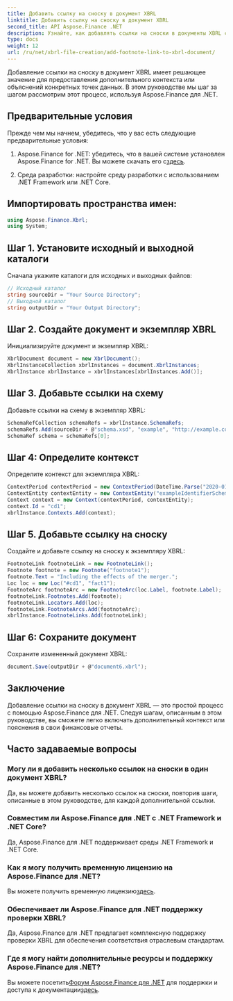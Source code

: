 ```yaml
---
title: Добавить ссылку на сноску в документ XBRL
linktitle: Добавить ссылку на сноску в документ XBRL
second_title: API Aspose.Finance .NET
description: Узнайте, как добавлять ссылки на сноски в документы XBRL с помощью Aspose.Finance для .NET. Усовершенствуйте финансовые отчеты с помощью дополнительного контекста без особых усилий.
type: docs
weight: 12
url: /ru/net/xbrl-file-creation/add-footnote-link-to-xbrl-document/
---
```

Добавление ссылки на сноску в документ XBRL имеет решающее значение для предоставления дополнительного контекста или объяснений конкретных точек данных. В этом руководстве мы шаг за шагом рассмотрим этот процесс, используя Aspose.Finance для .NET.
## Предварительные условия
Прежде чем мы начнем, убедитесь, что у вас есть следующие предварительные условия:
1.  Aspose.Finance for .NET: убедитесь, что в вашей системе установлен Aspose.Finance for .NET. Вы можете скачать его с[здесь](https://releases.aspose.com/finance/net/).
  
2. Среда разработки: настройте среду разработки с использованием .NET Framework или .NET Core.
## Импортировать пространства имен:
```csharp
using Aspose.Finance.Xbrl;
using System;
```
## Шаг 1. Установите исходный и выходной каталоги
Сначала укажите каталоги для исходных и выходных файлов:
```csharp
// Исходный каталог
string sourceDir = "Your Source Directory";
// Выходной каталог
string outputDir = "Your Output Directory";
```
## Шаг 2. Создайте документ и экземпляр XBRL
Инициализируйте документ и экземпляр XBRL:
```csharp
XbrlDocument document = new XbrlDocument();
XbrlInstanceCollection xbrlInstances = document.XbrlInstances;
XbrlInstance xbrlInstance = xbrlInstances[xbrlInstances.Add()];
```
## Шаг 3. Добавьте ссылки на схему
Добавьте ссылки на схему в экземпляр XBRL:
```csharp
SchemaRefCollection schemaRefs = xbrlInstance.SchemaRefs;
schemaRefs.Add(sourceDir + @"schema.xsd", "example", "http://example.com/xbrl/taxonomy");
SchemaRef schema = schemaRefs[0];
```
## Шаг 4: Определите контекст
Определите контекст для экземпляра XBRL:
```csharp
ContextPeriod contextPeriod = new ContextPeriod(DateTime.Parse("2020-01-01"), DateTime.Parse("2020-02-10"));
ContextEntity contextEntity = new ContextEntity("exampleIdentifierScheme", "exampleIdentifier");
Context context = new Context(contextPeriod, contextEntity);
context.Id = "cd1";
xbrlInstance.Contexts.Add(context);
```
## Шаг 5. Добавьте ссылку на сноску
Создайте и добавьте ссылку на сноску к экземпляру XBRL:
```csharp
FootnoteLink footnoteLink = new FootnoteLink();
Footnote footnote = new Footnote("footnote1");
footnote.Text = "Including the effects of the merger.";
Loc loc = new Loc("#cd1", "fact1");
FootnoteArc footnoteArc = new FootnoteArc(loc.Label, footnote.Label);
footnoteLink.Footnotes.Add(footnote);
footnoteLink.Locators.Add(loc);
footnoteLink.FootnoteArcs.Add(footnoteArc);
xbrlInstance.FootnoteLinks.Add(footnoteLink);
```
## Шаг 6: Сохраните документ
Сохраните измененный документ XBRL:
```csharp
document.Save(outputDir + @"document6.xbrl");
```

## Заключение
Добавление ссылки на сноску в документ XBRL — это простой процесс с помощью Aspose.Finance для .NET. Следуя шагам, описанным в этом руководстве, вы сможете легко включать дополнительный контекст или пояснения в свои финансовые отчеты.
## Часто задаваемые вопросы
### Могу ли я добавить несколько ссылок на сноски в один документ XBRL?
Да, вы можете добавить несколько ссылок на сноски, повторив шаги, описанные в этом руководстве, для каждой дополнительной ссылки.
### Совместим ли Aspose.Finance для .NET с .NET Framework и .NET Core?
Да, Aspose.Finance для .NET поддерживает среды .NET Framework и .NET Core.
### Как я могу получить временную лицензию на Aspose.Finance для .NET?
 Вы можете получить временную лицензию[здесь](https://purchase.aspose.com/temporary-license/).
### Обеспечивает ли Aspose.Finance для .NET поддержку проверки XBRL?
Да, Aspose.Finance для .NET предлагает комплексную поддержку проверки XBRL для обеспечения соответствия отраслевым стандартам.
### Где я могу найти дополнительные ресурсы и поддержку Aspose.Finance для .NET?
 Вы можете посетить[Форум Aspose.Finance для .NET](https://forum.aspose.com/c/finance/43) для поддержки и доступа к документации[здесь](https://reference.aspose.com/finance/net/).